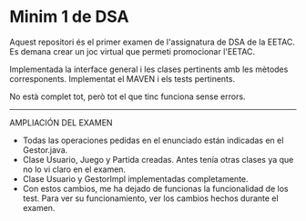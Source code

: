 # Minim 1 de DSA

Aquest repositori és el primer examen de l'assignatura de DSA de la EETAC.
Es demana crear un joc virtual que permeti promocionar l'EETAC.

Implementada la interface general i les clases pertinents amb les mètodes corresponents.
Implementat el MAVEN i els tests pertinents.

No està complet tot, però tot el que tinc funciona sense errors.

********************************************
AMPLIACIÓN DEL EXAMEN

* Todas las operaciones pedidas en el enunciado están indicadas en el Gestor.java.
* Clase Usuario, Juego y Partida creadas. Antes tenía otras clases ya que no lo vi claro en el examen.
* Clase Usuario y GestorImpl implementadas completamente.
* Con estos cambios, me ha dejado de funcionas la funcionalidad de los test. Para ver su funcionamiento, ver los cambios hechos durante el examen.
